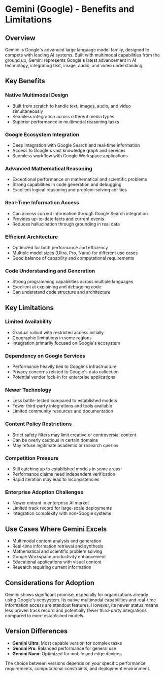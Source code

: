 # Gemini (Google) - Benefits and Limitations

## Overview
Gemini is Google's advanced large language model family, designed to compete with leading AI systems. Built with multimodal capabilities from the ground up, Gemini represents Google's latest advancement in AI technology, integrating text, image, audio, and video understanding.

## Key Benefits

### Native Multimodal Design
- Built from scratch to handle text, images, audio, and video simultaneously
- Seamless integration across different media types
- Superior performance in multimodal reasoning tasks

### Google Ecosystem Integration
- Deep integration with Google Search and real-time information
- Access to Google's vast knowledge graph and services
- Seamless workflow with Google Workspace applications

### Advanced Mathematical Reasoning
- Exceptional performance on mathematical and scientific problems
- Strong capabilities in code generation and debugging
- Excellent logical reasoning and problem-solving abilities

### Real-Time Information Access
- Can access current information through Google Search integration
- Provides up-to-date facts and current events
- Reduces hallucination through grounding in real data

### Efficient Architecture
- Optimized for both performance and efficiency
- Multiple model sizes (Ultra, Pro, Nano) for different use cases
- Good balance of capability and computational requirements

### Code Understanding and Generation
- Strong programming capabilities across multiple languages
- Excellent at explaining and debugging code
- Can understand code structure and architecture

## Key Limitations

### Limited Availability
- Gradual rollout with restricted access initially
- Geographic limitations in some regions
- Integration primarily focused on Google's ecosystem

### Dependency on Google Services
- Performance heavily tied to Google's infrastructure
- Privacy concerns related to Google's data collection
- Potential vendor lock-in for enterprise applications

### Newer Technology
- Less battle-tested compared to established models
- Fewer third-party integrations and tools available
- Limited community resources and documentation

### Content Policy Restrictions
- Strict safety filters may limit creative or controversial content
- Can be overly cautious in certain domains
- May refuse legitimate academic or research queries

### Competition Pressure
- Still catching up to established models in some areas
- Performance claims need independent verification
- Rapid iteration may lead to inconsistencies

### Enterprise Adoption Challenges
- Newer entrant in enterprise AI market
- Limited track record for large-scale deployments
- Integration complexity with non-Google systems

## Use Cases Where Gemini Excels
- Multimodal content analysis and generation
- Real-time information retrieval and synthesis
- Mathematical and scientific problem solving
- Google Workspace productivity enhancement
- Educational applications with visual content
- Research requiring current information

## Considerations for Adoption
Gemini shows significant promise, especially for organizations already using Google's ecosystem. Its native multimodal capabilities and real-time information access are standout features. However, its newer status means less proven track record and potentially fewer third-party integrations compared to more established models.

## Version Differences
- **Gemini Ultra**: Most capable version for complex tasks
- **Gemini Pro**: Balanced performance for general use
- **Gemini Nano**: Optimized for mobile and edge devices

The choice between versions depends on your specific performance requirements, computational constraints, and deployment environment.